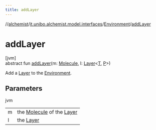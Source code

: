 ```yaml
---
title: addLayer
---
```

//[alchemist](../../../index.html)/[it.unibo.alchemist.model.interfaces](../index.html)/[Environment](index.html)/[addLayer](add-layer.html)



# addLayer



[jvm]\
abstract fun [addLayer](add-layer.html)(m: [Molecule](../-molecule/index.html), l: [Layer](../-layer/index.html)<[T](../-node/index.html), [P](../-position2-d/index.html)>)



Add a [Layer](../-layer/index.html) to the [Environment](index.html).



## Parameters


jvm

| | |
|---|---|
| m | the [Molecule](../-molecule/index.html) of the [Layer](../-layer/index.html) |
| l | the [Layer](../-layer/index.html) |




